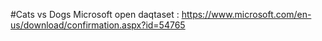#Cats vs Dogs
Microsoft open daqtaset : https://www.microsoft.com/en-us/download/confirmation.aspx?id=54765

